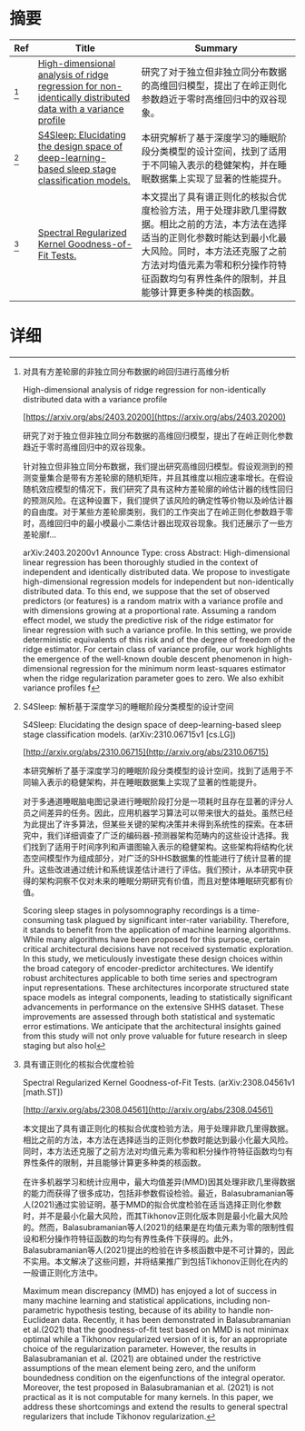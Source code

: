 # 摘要

| Ref | Title | Summary |
| --- | --- | --- |
| [^1] | [High-dimensional analysis of ridge regression for non-identically distributed data with a variance profile](https://arxiv.org/abs/2403.20200) | 研究了对于独立但非独立同分布数据的高维回归模型，提出了在岭正则化参数趋近于零时高维回归中的双谷现象。 |
| [^2] | [S4Sleep: Elucidating the design space of deep-learning-based sleep stage classification models.](http://arxiv.org/abs/2310.06715) | 本研究解析了基于深度学习的睡眠阶段分类模型的设计空间，找到了适用于不同输入表示的稳健架构，并在睡眠数据集上实现了显著的性能提升。 |
| [^3] | [Spectral Regularized Kernel Goodness-of-Fit Tests.](http://arxiv.org/abs/2308.04561) | 本文提出了具有谱正则化的核拟合优度检验方法，用于处理非欧几里得数据。相比之前的方法，本方法在选择适当的正则化参数时能达到最小化最大风险。同时，本方法还克服了之前方法对均值元素为零和积分操作符特征函数均匀有界性条件的限制，并且能够计算更多种类的核函数。 |

# 详细

[^1]: 对具有方差轮廓的非独立同分布数据的岭回归进行高维分析

    High-dimensional analysis of ridge regression for non-identically distributed data with a variance profile

    [https://arxiv.org/abs/2403.20200](https://arxiv.org/abs/2403.20200)

    研究了对于独立但非独立同分布数据的高维回归模型，提出了在岭正则化参数趋近于零时高维回归中的双谷现象。

    

    针对独立但非独立同分布数据，我们提出研究高维回归模型。假设观测到的预测变量集合是带有方差轮廓的随机矩阵，并且其维度以相应速率增长。在假设随机效应模型的情况下，我们研究了具有这种方差轮廓的岭估计器的线性回归的预测风险。在这种设置下，我们提供了该风险的确定性等价物以及岭估计器的自由度。对于某些方差轮廓类别，我们的工作突出了在岭正则化参数趋于零时，高维回归中的最小模最小二乘估计器出现双谷现象。我们还展示了一些方差轮廓f...

    arXiv:2403.20200v1 Announce Type: cross  Abstract: High-dimensional linear regression has been thoroughly studied in the context of independent and identically distributed data. We propose to investigate high-dimensional regression models for independent but non-identically distributed data. To this end, we suppose that the set of observed predictors (or features) is a random matrix with a variance profile and with dimensions growing at a proportional rate. Assuming a random effect model, we study the predictive risk of the ridge estimator for linear regression with such a variance profile. In this setting, we provide deterministic equivalents of this risk and of the degree of freedom of the ridge estimator. For certain class of variance profile, our work highlights the emergence of the well-known double descent phenomenon in high-dimensional regression for the minimum norm least-squares estimator when the ridge regularization parameter goes to zero. We also exhibit variance profiles f
    
[^2]: S4Sleep: 解析基于深度学习的睡眠阶段分类模型的设计空间

    S4Sleep: Elucidating the design space of deep-learning-based sleep stage classification models. (arXiv:2310.06715v1 [cs.LG])

    [http://arxiv.org/abs/2310.06715](http://arxiv.org/abs/2310.06715)

    本研究解析了基于深度学习的睡眠阶段分类模型的设计空间，找到了适用于不同输入表示的稳健架构，并在睡眠数据集上实现了显著的性能提升。

    

    对于多通道睡眠脑电图记录进行睡眠阶段打分是一项耗时且存在显著的评分人员之间差异的任务。因此，应用机器学习算法可以带来很大的益处。虽然已经为此提出了许多算法，但某些关键的架构决策并未得到系统性的探索。在本研究中，我们详细调查了广泛的编码器-预测器架构范畴内的这些设计选择。我们找到了适用于时间序列和声谱图输入表示的稳健架构。这些架构将结构化状态空间模型作为组成部分，对广泛的SHHS数据集的性能进行了统计显著的提升。这些改进通过统计和系统误差估计进行了评估。我们预计，从本研究中获得的架构洞察不仅对未来的睡眠分期研究有价值，而且对整体睡眠研究都有价值。

    Scoring sleep stages in polysomnography recordings is a time-consuming task plagued by significant inter-rater variability. Therefore, it stands to benefit from the application of machine learning algorithms. While many algorithms have been proposed for this purpose, certain critical architectural decisions have not received systematic exploration. In this study, we meticulously investigate these design choices within the broad category of encoder-predictor architectures. We identify robust architectures applicable to both time series and spectrogram input representations. These architectures incorporate structured state space models as integral components, leading to statistically significant advancements in performance on the extensive SHHS dataset. These improvements are assessed through both statistical and systematic error estimations. We anticipate that the architectural insights gained from this study will not only prove valuable for future research in sleep staging but also hol
    
[^3]: 具有谱正则化的核拟合优度检验

    Spectral Regularized Kernel Goodness-of-Fit Tests. (arXiv:2308.04561v1 [math.ST])

    [http://arxiv.org/abs/2308.04561](http://arxiv.org/abs/2308.04561)

    本文提出了具有谱正则化的核拟合优度检验方法，用于处理非欧几里得数据。相比之前的方法，本方法在选择适当的正则化参数时能达到最小化最大风险。同时，本方法还克服了之前方法对均值元素为零和积分操作符特征函数均匀有界性条件的限制，并且能够计算更多种类的核函数。

    

    在许多机器学习和统计应用中，最大均值差异(MMD)因其处理非欧几里得数据的能力而获得了很多成功，包括非参数假设检验。最近，Balasubramanian等人(2021)通过实验证明，基于MMD的拟合优度检验在适当选择正则化参数时，并不是最小化最大风险，而其Tikhonov正则化版本则是最小化最大风险的。然而，Balasubramanian等人(2021)的结果是在均值元素为零的限制性假设和积分操作符特征函数的均匀有界性条件下获得的。此外，Balasubramanian等人(2021)提出的检验在许多核函数中是不可计算的，因此不实用。本文解决了这些问题，并将结果推广到包括Tikhonov正则化在内的一般谱正则化方法中。

    Maximum mean discrepancy (MMD) has enjoyed a lot of success in many machine learning and statistical applications, including non-parametric hypothesis testing, because of its ability to handle non-Euclidean data. Recently, it has been demonstrated in Balasubramanian et al.(2021) that the goodness-of-fit test based on MMD is not minimax optimal while a Tikhonov regularized version of it is, for an appropriate choice of the regularization parameter. However, the results in Balasubramanian et al. (2021) are obtained under the restrictive assumptions of the mean element being zero, and the uniform boundedness condition on the eigenfunctions of the integral operator. Moreover, the test proposed in Balasubramanian et al. (2021) is not practical as it is not computable for many kernels. In this paper, we address these shortcomings and extend the results to general spectral regularizers that include Tikhonov regularization.
    

